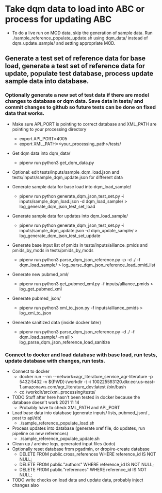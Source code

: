 # Take dqm data to load into ABC or process for updating ABC

- To do a live run on MOD data, skip the generation of sample data.  Run ./sample_reference_populate_update.sh using dqm_data/ instead of dqm_update_sample/ and setting appropriate MOD.

## Generate a test set of reference data for base load, generate a test set of reference data for update, populate test database, process update sample data into database.

### Optionally generate a new set of test data if there are model changes to database or dqm data.  Save data in tests/ and commit changes to github so future tests can be done on fixed data that works.

- Make sure API_PORT is pointing to correct database and XML_PATH are pointing to your processing directory
  - export API_PORT=4005
  - export XML_PATH=<your_processing_path>/tests/
- Get dqm data into dqm_data/
  - pipenv run python3 get_dqm_data.py
- Optional: edit  tests/inputs/sample_dqm_load.json  and  tests/inputs/sample_dqm_update.json  for different data
- Generate sample data for base load into dqm_load_sample/
  - pipenv run python generate_dqm_json_test_set.py -i inputs/sample_dqm_load.json -d dqm_load_sample/ > log_generate_dqm_json_test_set_load
- Generate sample data for updates into dqm_load_sample/
  - pipenv run python generate_dqm_json_test_set.py -i inputs/sample_dqm_update.json -d dqm_update_sample/ > log_generate_dqm_json_test_set_update
- Generate base input list of pmids in tests/inputs/alliance_pmids and pmids_by_mods in tests/pmids_by_mods
  - pipenv run python3 parse_dqm_json_reference.py -p -d ./ -f dqm_load_sample/ > log_parse_dqm_json_reference_load_pmid_list
- Generate new pubmed_xml/
  - pipenv run python3 get_pubmed_xml.py -f inputs/alliance_pmids > log_get_pubmed_xml

- Generate pubmed_json/
  - pipenv run python3 xml_to_json.py -f inputs/alliance_pmids > log_xml_to_json
- Generate sanitized data (inside docker later)
  - pipenv run python3 parse_dqm_json_reference.py -d ./ -f dqm_load_sample/ -m all > log_parse_dqm_json_reference_load_sanitize

### Connect to docker and load database with base load, run tests, update database with changes, run tests.

- Connect to docker
  - docker run --rm --network=agr_literature_service_agr-literature -p 5432:5432 -v ${PWD}:/workdir -t -i 100225593120.dkr.ecr.us-east-1.amazonaws.com/agr_literature_dev:latest /bin/bash
  - cd /workdir/src/xml_processing/tests/
- TODO Stuff after here hasn't been tested in docker because the database doesn't work 2021 11 14
  - Probably have to check XML_PATH and API_PORT
- Load base data into database (generate inputs/ lists, pubmed_json/ , post to api/db)
  - ./sample_reference_populate_load.sh
- Process updates into database (generate xref file, do updates, run pipeline on new references)
  - ./sample_reference_populate_update.sh
- Clean up / archive logs, generated input files (todo)
- Optionally reset database from pgadmin, or drop/re-create database
  - DELETE FROM public.cross_references WHERE reference_id IS NOT NULL;
  - DELETE FROM public."authors" WHERE reference_id IS NOT NULL;
  - DELETE FROM public."references" WHERE reference_id IS NOT NULL;
- TODO write checks on load data and update data, probably inject changes also
